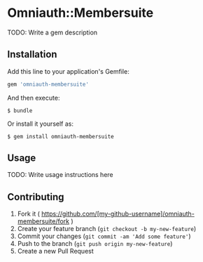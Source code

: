 # Omniauth::Membersuite

TODO: Write a gem description

## Installation

Add this line to your application's Gemfile:

```ruby
gem 'omniauth-membersuite'
```

And then execute:

    $ bundle

Or install it yourself as:

    $ gem install omniauth-membersuite

## Usage

TODO: Write usage instructions here

## Contributing

1. Fork it ( https://github.com/[my-github-username]/omniauth-membersuite/fork )
2. Create your feature branch (`git checkout -b my-new-feature`)
3. Commit your changes (`git commit -am 'Add some feature'`)
4. Push to the branch (`git push origin my-new-feature`)
5. Create a new Pull Request
